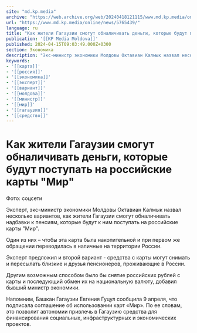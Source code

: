 ```yaml
---
site: "md.kp.media"
archive: "https://web.archive.org/web/20240418121115/www.md.kp.media/online/news/5765439/"
url: "https://www.md.kp.media/online/news/5765439/"
language: ru
title: "Как жители Гагаузии смогут обналичивать деньги, которые будут поступать на российские карты \"Мир\""
publication: '[[KP Media Moldova]]'
published: 2024-04-15T09:03:49.000Z+0300
section: Экономика
description: "Экс-министр экономики Молдовы Октавиан Калмык назвал несколько вариантов"
keywords:
- '[[карта]]'
- '[[россия]]'
- '[[экономика]]'
- '[[эксперт]]'
- '[[вариант]]'
- '[[молдова]]'
- '[[министр]]'
- '[[мир]]'
- '[[гагаузия]]'
- '[[средство]]'
---
```


# Как жители Гагаузии смогут обналичивать деньги, которые будут поступать на российские карты "Мир"

Фото: соцсети

Эксперт, экс-министр экономики Молдовы Октавиан Калмык назвал несколько вариантов, как жители Гагаузии смогут обналичивать надбавки к пенсиям, которые будут к ним поступать на российские карты "Мир".

Один из них – чтобы эта карта была накопительной и при первом же обращении переводилась в наличные на территории России.

Эксперт предложил и второй вариант - средства с карты могут снимать и пересылать близкие и друзья пенсионеров, проживающие в России.

Другим возможным способом было бы снятие российских рублей с карты и последующий обмен их на национальную валюту, добавил бывший министр экономики.

Напомним, Башкан Гагаузии Евгения Гуцул сообщила 9 апреля, что подписала соглашение об использовании карт «Мир». По ее словам, это позволит автономии привлечь в Гагаузию средства для финансирования социальных, инфраструктурных и экономических проектов.